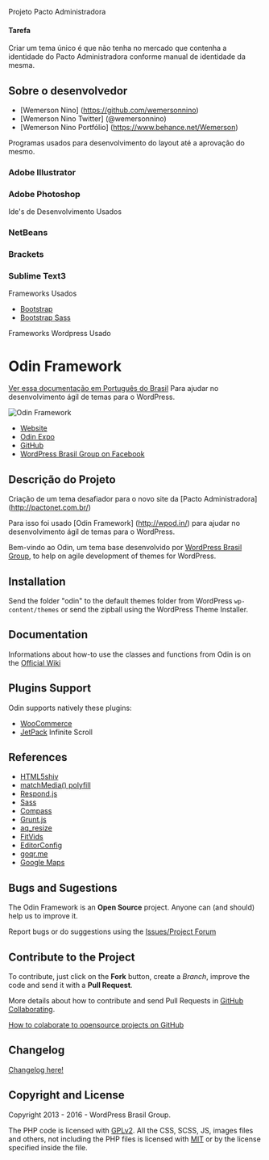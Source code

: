 Projeto Pacto Administradora

#### Tarefa ####
Criar um tema único é que não tenha no mercado que contenha a identidade do Pacto Administradora conforme manual de identidade da mesma.

## Sobre o desenvolvedor ##

* [Wemerson Nino] (https://github.com/wemersonnino)
* [Wemerson Nino Twitter] (@wemersonnino)
* [Wemerson Nino Portfólio] (https://www.behance.net/Wemerson)

Programas usados para desenvolvimento do layout até a aprovação do mesmo.

### Adobe Illustrator ###
### Adobe Photoshop ###

Ide's de Desenvolvimento Usados

### NetBeans ###
### Brackets ###
### Sublime Text3 ###


Frameworks Usados

* [Bootstrap](http://getbootstrap.com/)
* [Bootstrap Sass](https://github.com/twbs/bootstrap-sass)

Frameworks Wordpress Usado
# Odin Framework #

[Ver essa documentação em Português do Brasil](https://github.com/wpbrasil/odin/blob/master/docs/README-pt_BR.md)
Para ajudar no desenvolvimento ágil de temas para o WordPress.

![Odin Framework](https://i.imgur.com/DdeMgUx.png)

* [Website](http://wpod.in/)
* [Odin Expo](http://expo.wpod.in/)
* [GitHub](https://github.com/wpbrasil/odin)
* [WordPress Brasil Group on Facebook](https://www.facebook.com/groups/wordpress.brasil)

## Descrição do Projeto ##

Criação de um tema desafiador para o novo site da [Pacto Administradora] (http://pactonet.com.br/)

Para isso foi usado [Odin Framework] (http://wpod.in/) para ajudar no desenvolvimento ágil de temas para o WordPress.

Bem-vindo ao Odin, um tema base desenvolvido por [WordPress Brasil Group](https://www.facebook.com/groups/wordpress.brasil), to help on agile development of themes for WordPress.

## Installation ##

Send the folder "odin" to the default themes folder from WordPress `wp-content/themes` or send the zipball using the WordPress Theme Installer.

## Documentation ##

Informations about how-to use the classes and functions from Odin is on the [Official Wiki](https://github.com/wpbrasil/odin/wiki/)

## Plugins Support ##

Odin supports natively these plugins:

* [WooCommerce](http://wordpress.org/extend/plugins/woocommerce/)
* [JetPack](http://wordpress.org/extend/plugins/jetpack/) Infinite Scroll

## References ##

* [HTML5shiv](https://github.com/aFarkas/html5shiv)
* [matchMedia() polyfill](https://github.com/paulirish/matchMedia.js/)
* [Respond.js](https://github.com/scottjehl/Respond)
* [Sass](http://sass-lang.com/)
* [Compass](http://compass-style.org/)
* [Grunt.js](http://gruntjs.com/)
* [aq_resize](https://github.com/sy4mil/Aqua-Resizer)
* [FitVids](https://github.com/davatron5000/FitVids.js)
* [EditorConfig](http://editorconfig.org/)
* [goqr.me](http://goqr.me/)
* [Google Maps](https://developers.google.com/maps/)

## Bugs and Sugestions ##

The Odin Framework is an **Open Source** project. Anyone can (and should) help us to improve it.

Report bugs or do suggestions using the [Issues/Project Forum](https://github.com/wpbrasil/odin/issues)

## Contribute to the Project ##

To contribute, just click on the **Fork** button, create a *Branch*, improve the code and send it with a **Pull Request**.

More details about how to contribute and send Pull Requests in [GitHub Collaborating](https://help.github.com/categories/63/articles).

[How to colaborate to opensource projects on GitHub](http://www.youtube.com/watch?v=H3olaBo83As)

## Changelog ##

[Changelog here!](https://github.com/wpbrasil/odin/blob/master/docs/CHANGELOG.md)






## Copyright and License ##

Copyright 2013 - 2016 - WordPress Brasil Group.

The PHP code is licensed with [GPLv2](http://www.gnu.org/licenses/gpl-2.0.txt).
All the CSS, SCSS, JS, images files and others, not including the PHP files is licensed with [MIT](http://opensource.org/licenses/MIT) or by the license specified inside the file.
